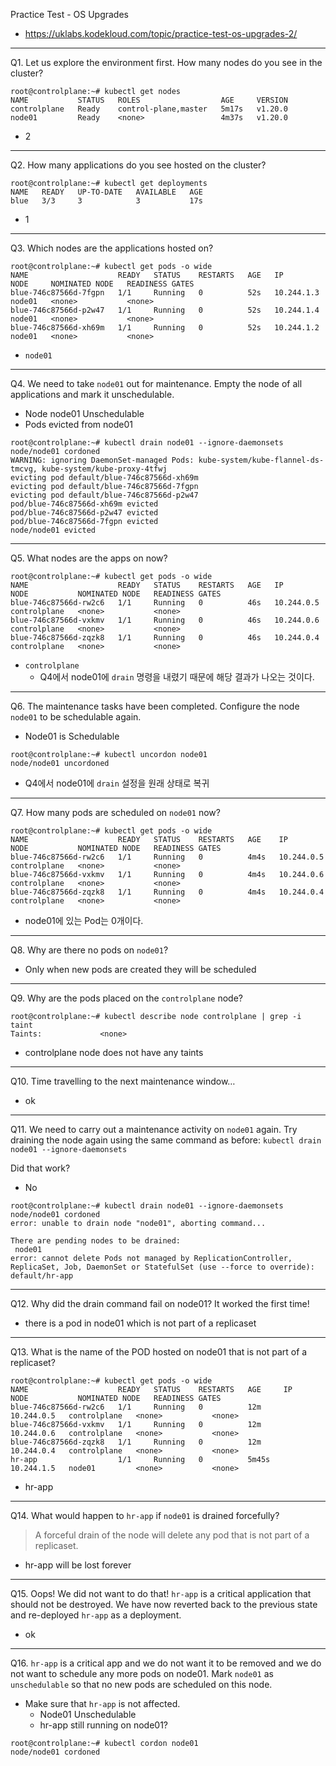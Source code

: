 Practice Test - OS Upgrades

- https://uklabs.kodekloud.com/topic/practice-test-os-upgrades-2/

---

Q1. Let us explore the environment first. How many nodes do you see in the cluster?

```shell
root@controlplane:~# kubectl get nodes
NAME           STATUS   ROLES                  AGE     VERSION
controlplane   Ready    control-plane,master   5m17s   v1.20.0
node01         Ready    <none>                 4m37s   v1.20.0
```

- 2

---

Q2. How many applications do you see hosted on the cluster?

```shell
root@controlplane:~# kubectl get deployments
NAME   READY   UP-TO-DATE   AVAILABLE   AGE
blue   3/3     3            3           17s
```

- 1

---

Q3. Which nodes are the applications hosted on?

```shell
root@controlplane:~# kubectl get pods -o wide
NAME                    READY   STATUS    RESTARTS   AGE   IP           NODE     NOMINATED NODE   READINESS GATES
blue-746c87566d-7fgpn   1/1     Running   0          52s   10.244.1.3   node01   <none>           <none>
blue-746c87566d-p2w47   1/1     Running   0          52s   10.244.1.4   node01   <none>           <none>
blue-746c87566d-xh69m   1/1     Running   0          52s   10.244.1.2   node01   <none>           <none>
```

- `node01`

---

Q4. We need to take `node01` out for maintenance. Empty the node of all applications and mark it unschedulable.

- Node node01 Unschedulable
- Pods evicted from node01

```shell
root@controlplane:~# kubectl drain node01 --ignore-daemonsets
node/node01 cordoned
WARNING: ignoring DaemonSet-managed Pods: kube-system/kube-flannel-ds-tmcvg, kube-system/kube-proxy-4tfwj
evicting pod default/blue-746c87566d-xh69m
evicting pod default/blue-746c87566d-7fgpn
evicting pod default/blue-746c87566d-p2w47
pod/blue-746c87566d-xh69m evicted
pod/blue-746c87566d-p2w47 evicted
pod/blue-746c87566d-7fgpn evicted
node/node01 evicted
```

---

Q5. What nodes are the apps on now?

```shell
root@controlplane:~# kubectl get pods -o wide
NAME                    READY   STATUS    RESTARTS   AGE   IP           NODE           NOMINATED NODE   READINESS GATES
blue-746c87566d-rw2c6   1/1     Running   0          46s   10.244.0.5   controlplane   <none>           <none>
blue-746c87566d-vxkmv   1/1     Running   0          46s   10.244.0.6   controlplane   <none>           <none>
blue-746c87566d-zqzk8   1/1     Running   0          46s   10.244.0.4   controlplane   <none>           <none>
```

- `controlplane`
  - Q4에서 node01에 `drain` 명령을 내렸기 때문에 해당 결과가 나오는 것이다.

---

Q6. The maintenance tasks have been completed. Configure the node `node01` to be schedulable again.

- 
  Node01 is Schedulable

```shell
root@controlplane:~# kubectl uncordon node01
node/node01 uncordoned
```

- Q4에서 node01에 `drain` 설정을 원래 상태로 복귀

---

Q7. How many pods are scheduled on `node01` now?

```shell
root@controlplane:~# kubectl get pods -o wide
NAME                    READY   STATUS    RESTARTS   AGE    IP           NODE           NOMINATED NODE   READINESS GATES
blue-746c87566d-rw2c6   1/1     Running   0          4m4s   10.244.0.5   controlplane   <none>           <none>
blue-746c87566d-vxkmv   1/1     Running   0          4m4s   10.244.0.6   controlplane   <none>           <none>
blue-746c87566d-zqzk8   1/1     Running   0          4m4s   10.244.0.4   controlplane   <none>           <none>
```

- node01에 있는 Pod는 0개이다.

---

Q8. Why are there no pods on `node01`?

- Only when new pods are created they will be scheduled

---

Q9. Why are the pods placed on the `controlplane` node?

```shell
root@controlplane:~# kubectl describe node controlplane | grep -i  taint
Taints:             <none>
```

- controlplane node does not have any taints

---

Q10. Time travelling to the next maintenance window…

- ok

---

Q11. We need to carry out a maintenance activity on `node01` again. Try draining the node again using the same command as before: `kubectl drain node01 --ignore-daemonsets`

Did that work?

- No

```shell
root@controlplane:~# kubectl drain node01 --ignore-daemonsets
node/node01 cordoned
error: unable to drain node "node01", aborting command...

There are pending nodes to be drained:
 node01
error: cannot delete Pods not managed by ReplicationController, ReplicaSet, Job, DaemonSet or StatefulSet (use --force to override): default/hr-app
```

---

Q12. Why did the drain command fail on node01? It worked the first time!

- there is a pod in node01 which is not part of a replicaset

---

Q13. What is the name of the POD hosted on node01 that is not part of a replicaset?

```shell
root@controlplane:~# kubectl get pods -o wide
NAME                    READY   STATUS    RESTARTS   AGE     IP           NODE           NOMINATED NODE   READINESS GATES
blue-746c87566d-rw2c6   1/1     Running   0          12m     10.244.0.5   controlplane   <none>           <none>
blue-746c87566d-vxkmv   1/1     Running   0          12m     10.244.0.6   controlplane   <none>           <none>
blue-746c87566d-zqzk8   1/1     Running   0          12m     10.244.0.4   controlplane   <none>           <none>
hr-app                  1/1     Running   0          5m45s   10.244.1.5   node01         <none>           <none>
```

- hr-app

---

Q14. What would happen to `hr-app` if `node01` is drained forcefully?

> A forceful drain of the node will delete any pod that is not part of a replicaset.

- hr-app will be lost forever

---

Q15. Oops! We did not want to do that! `hr-app` is a critical application that should not be destroyed. We have now reverted back to the previous state and re-deployed `hr-app` as a deployment.

- ok

---

Q16. `hr-app` is a critical app and we do not want it to be removed and we do not want to schedule any more pods on node01.
Mark `node01` as `unschedulable` so that no new pods are scheduled on this node.

- Make sure that `hr-app` is not affected.
  - Node01 Unschedulable
  - hr-app still running on node01?

```shell
root@controlplane:~# kubectl cordon node01
node/node01 cordoned
```



